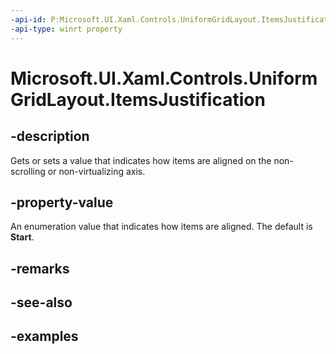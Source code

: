 ```yaml
---
-api-id: P:Microsoft.UI.Xaml.Controls.UniformGridLayout.ItemsJustification
-api-type: winrt property
---
```


# Microsoft.UI.Xaml.Controls.UniformGridLayout.ItemsJustification

<!--
public Microsoft.UI.Xaml.Controls.UniformGridLayoutItemsJustification ItemsJustification { get; set; }
-->

## -description

Gets or sets a value that indicates how items are aligned on the non-scrolling or non-virtualizing axis.

## -property-value

An enumeration value that indicates how items are aligned. The default is **Start**.

## -remarks

## -see-also

## -examples

